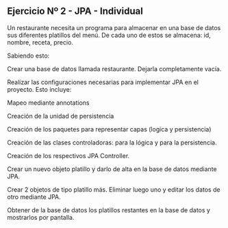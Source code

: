 ## Ejercicio Nº 2 - JPA - Individual

Un restaurante necesita un programa para almacenar en una base de datos sus diferentes platillos del menú. De cada uno de estos se almacena: id, nombre, receta, precio.

Sabiendo esto:

Crear una base de datos llamada restaurante. Dejarla completamente vacía.

Realizar las configuraciones necesarias para implementar JPA en el proyecto. Esto incluye:

Mapeo mediante annotations

Creación de la unidad de persistencia

Creación de los paquetes para representar capas (logica y persistencia)

Creación de las clases controladoras: para la lógica y para la persistencia.

Creación de los respectivos JPA Controller.

Crear un nuevo objeto platillo y darlo de alta en la base de datos mediante JPA.

Crear 2 objetos de tipo platillo más. Eliminar luego uno y editar los datos de otro mediante JPA.

Obtener de la base de datos los platillos restantes en la base de datos y mostrarlos por pantalla.
